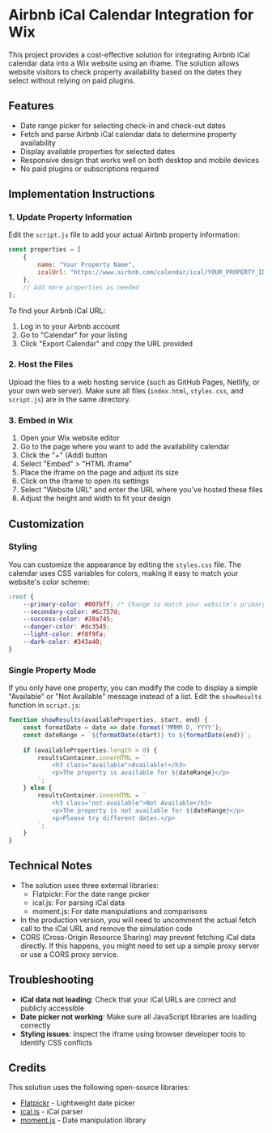 # Airbnb iCal Calendar Integration for Wix

This project provides a cost-effective solution for integrating Airbnb iCal calendar data into a Wix website using an iframe. The solution allows website visitors to check property availability based on the dates they select without relying on paid plugins.

## Features

- Date range picker for selecting check-in and check-out dates
- Fetch and parse Airbnb iCal calendar data to determine property availability
- Display available properties for selected dates
- Responsive design that works well on both desktop and mobile devices
- No paid plugins or subscriptions required

## Implementation Instructions

### 1. Update Property Information

Edit the `script.js` file to add your actual Airbnb property information:

```javascript
const properties = [
    { 
        name: "Your Property Name", 
        icalUrl: "https://www.airbnb.com/calendar/ical/YOUR_PROPERTY_ID.ics?s=YOUR_SECRET_KEY" 
    },
    // Add more properties as needed
];
```

To find your Airbnb iCal URL:
1. Log in to your Airbnb account
2. Go to "Calendar" for your listing
3. Click "Export Calendar" and copy the URL provided

### 2. Host the Files

Upload the files to a web hosting service (such as GitHub Pages, Netlify, or your own web server). Make sure all files (`index.html`, `styles.css`, and `script.js`) are in the same directory.

### 3. Embed in Wix

1. Open your Wix website editor
2. Go to the page where you want to add the availability calendar
3. Click the "+" (Add) button
4. Select "Embed" > "HTML iframe"
5. Place the iframe on the page and adjust its size
6. Click on the iframe to open its settings
7. Select "Website URL" and enter the URL where you've hosted these files
8. Adjust the height and width to fit your design

## Customization

### Styling

You can customize the appearance by editing the `styles.css` file. The calendar uses CSS variables for colors, making it easy to match your website's color scheme:

```css
:root {
    --primary-color: #007bff; /* Change to match your website's primary color */
    --secondary-color: #6c757d;
    --success-color: #28a745;
    --danger-color: #dc3545;
    --light-color: #f8f9fa;
    --dark-color: #343a40;
}
```

### Single Property Mode

If you only have one property, you can modify the code to display a simple "Available" or "Not Available" message instead of a list. Edit the `showResults` function in `script.js`:

```javascript
function showResults(availableProperties, start, end) {
    const formatDate = date => date.format('MMMM D, YYYY');
    const dateRange = `${formatDate(start)} to ${formatDate(end)}`;
    
    if (availableProperties.length > 0) {
        resultsContainer.innerHTML = `
            <h3 class="available">Available!</h3>
            <p>The property is available for ${dateRange}</p>
        `;
    } else {
        resultsContainer.innerHTML = `
            <h3 class="not-available">Not Available</h3>
            <p>The property is not available for ${dateRange}</p>
            <p>Please try different dates.</p>
        `;
    }
}
```

## Technical Notes

- The solution uses three external libraries:
  - Flatpickr: For the date range picker
  - ical.js: For parsing iCal data
  - moment.js: For date manipulations and comparisons
- In the production version, you will need to uncomment the actual fetch call to the iCal URL and remove the simulation code
- CORS (Cross-Origin Resource Sharing) may prevent fetching iCal data directly. If this happens, you might need to set up a simple proxy server or use a CORS proxy service.

## Troubleshooting

- **iCal data not loading**: Check that your iCal URLs are correct and publicly accessible
- **Date picker not working**: Make sure all JavaScript libraries are loading correctly
- **Styling issues**: Inspect the iframe using browser developer tools to identify CSS conflicts

## Credits

This solution uses the following open-source libraries:
- [Flatpickr](https://flatpickr.js.org/) - Lightweight date picker
- [ical.js](https://github.com/mozilla-comm/ical.js) - iCal parser
- [moment.js](https://momentjs.com/) - Date manipulation library 